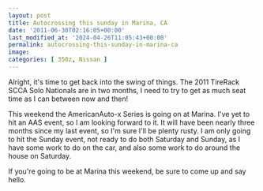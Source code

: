 ```yaml
---
layout: post
title: Autocrossing this sunday in Marina, CA
date: '2011-06-30T02:16:05+00:00'
last_modified_at: '2024-04-26T11:05:43+00:00'
permalink: autocrossing-this-sunday-in-marina-ca
image:
categories: [ 350z, Nissan ]
---
```

Alright, it's time to get back into the swing of things. The 2011 TireRack SCCA Solo Nationals are in two months, I need to try to get as much seat time as I can between now and then!

This weekend the AmericanAuto-x Series is going on at Marina. I've yet to hit an AAS event, so I am looking forward to it. It will have been nearly three months since my last event, so I'm sure I'll be plenty rusty. I am only going to hit the Sunday event, not ready to do both Saturday and Sunday, as I have some work to do on the car, and also some work to do around the house on Saturday.

If you're going to be at Marina this weekend, be sure to come up and say hello.

